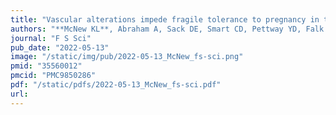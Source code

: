 ```yaml
---
title: "Vascular alterations impede fragile tolerance to pregnancy in type 1 diabetes"
authors: "**McNew KL**, Abraham A, Sack DE, Smart CD, Pettway YD, Falk AC, Lister RL, Faucon AB, Bejan CA, Capra JA, Aronoff DM, Boyd KL, Moore DJ."
journal: "F S Sci"
pub_date: "2022-05-13"
image: "/static/img/pub/2022-05-13_McNew_fs-sci.png"
pmid: "35560012"
pmcid: "PMC9850286"
pdf: "/static/pdfs/2022-05-13_McNew_fs-sci.pdf"
url: 
---
```

